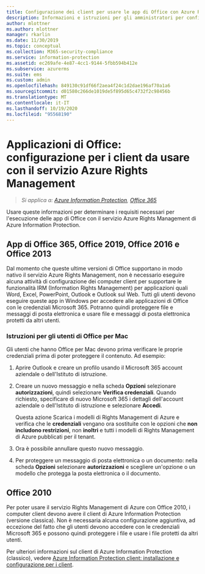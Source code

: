 ```yaml
---
title: Configurazione dei client per usare le app di Office con Azure RMS da AIP
description: Informazioni e istruzioni per gli amministratori per configurare le app di Office per l'uso con il servizio Azure Rights Management di Azure Information Protection.
author: mlottner
ms.author: mlottner
manager: rkarlin
ms.date: 11/30/2019
ms.topic: conceptual
ms.collection: M365-security-compliance
ms.service: information-protection
ms.assetid: ec269afe-4e87-4cc1-9144-5fbb594b412e
ms.subservice: azurerms
ms.suite: ems
ms.custom: admin
ms.openlocfilehash: 849130c91df66f2aea4f24c1d2dae196af70a1a6
ms.sourcegitcommit: d01580c266de1019de5f895d65c4732f2c98456b
ms.translationtype: MT
ms.contentlocale: it-IT
ms.lasthandoff: 10/19/2020
ms.locfileid: "95568190"
---
```

# <a name="office-apps-configuration-for-clients-to-use-the-azure-rights-management-service"></a>Applicazioni di Office: configurazione per i client da usare con il servizio Azure Rights Management

>*Si applica a: [Azure Information Protection](https://azure.microsoft.com/pricing/details/information-protection), [Office 365](https://download.microsoft.com/download/E/C/F/ECF42E71-4EC0-48FF-AA00-577AC14D5B5C/Azure_Information_Protection_licensing_datasheet_EN-US.pdf)*


Usare queste informazioni per determinare i requisiti necessari per l'esecuzione delle app di Office con il servizio Azure Rights Management di Azure Information Protection.

## <a name="office365-apps-office-2019-office-2016-and-office-2013"></a>App di Office 365, Office 2019, Office 2016 e Office 2013
Dal momento che queste ultime versioni di Office supportano in modo nativo il servizio Azure Rights Management, non è necessario eseguire alcuna attività di configurazione dei computer client per supportare le funzionalità IRM (Information Rights Management) per applicazioni quali Word, Excel, PowerPoint, Outlook e Outlook sul Web. Tutti gli utenti devono eseguire queste app in Windows per accedere alle applicazioni di Office con le credenziali Microsoft 365. Potranno quindi proteggere file e messaggi di posta elettronica e usare file e messaggi di posta elettronica protetti da altri utenti.

### <a name="user-instructions-for-office-for-mac"></a>Istruzioni per gli utenti di Office per Mac

Gli utenti che hanno Office per Mac devono prima verificare le proprie credenziali prima di poter proteggere il contenuto. Ad esempio:

1. Aprire Outlook e creare un profilo usando il Microsoft 365 account aziendale o dell'Istituto di istruzione. 

2. Creare un nuovo messaggio e nella scheda **Opzioni** selezionare **autorizzazioni**, quindi selezionare **Verifica credenziali**. Quando richiesto, specificare di nuovo Microsoft 365 i dettagli dell'account aziendale o dell'Istituto di istruzione e selezionare **Accedi**.
    
    Questa azione Scarica i modelli di Rights Management di Azure e verifica che le **credenziali** vengano ora sostituite con le opzioni che **non includono restrizioni**, non **inoltri** e tutti i modelli di Rights Management di Azure pubblicati per il tenant. 

3. Ora è possibile annullare questo nuovo messaggio.

4. Per proteggere un messaggio di posta elettronica o un documento: nella scheda **Opzioni** selezionare **autorizzazioni** e scegliere un'opzione o un modello che protegga la posta elettronica o il documento.

## <a name="office2010"></a>Office 2010
Per poter usare il servizio Rights Management di Azure con Office 2010, i computer client devono avere il client di Azure Information Protection (versione classica). Non è necessaria alcuna configurazione aggiuntiva, ad eccezione del fatto che gli utenti devono accedere con le credenziali Microsoft 365 e possono quindi proteggere i file e usare i file protetti da altri utenti.

Per ulteriori informazioni sul client di Azure Information Protection (classico), vedere [Azure Information Protection client: installazione e configurazione per i client](configure-client.md).

